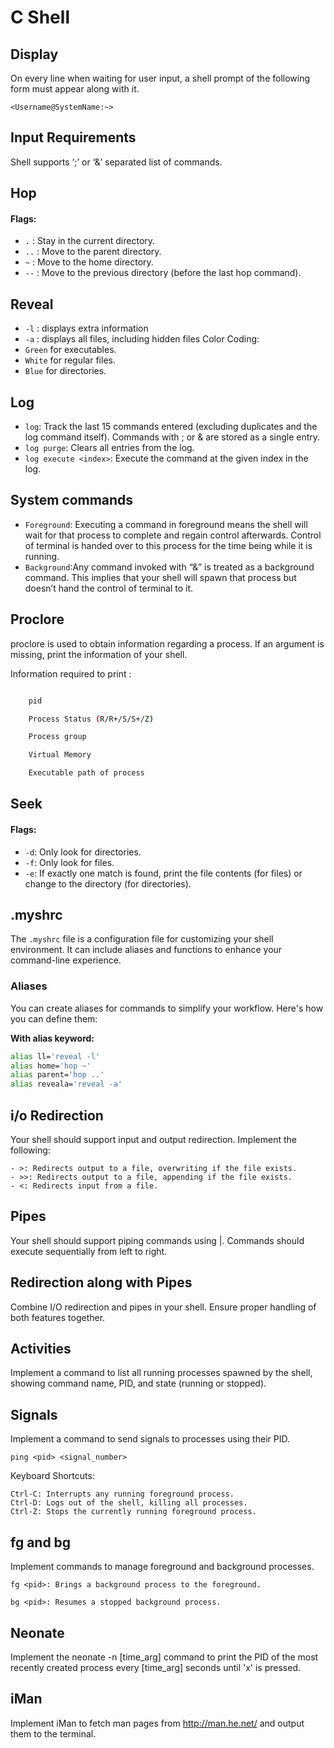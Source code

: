 # C Shell


## Display
On every line when waiting for user input, a shell prompt of the following form must appear along with it.
```
<Username@SystemName:~>
```
## Input Requirements
Shell supports ‘;’ or ‘&’ separated list of commands.

## Hop
#### Flags:
   - `.` : Stay in the current directory.
   - `..` : Move to the parent directory.
   - `~` : Move to the home directory.
   - `--` : Move to the previous directory (before the last hop command).
        
## Reveal 
   - `-l` : displays extra information
   - `-a` : displays all files, including hidden files
    Color Coding:
   - `Green` for executables.
   - `White` for regular files.
   - `Blue` for directories.
        
## Log
- `log`:
        Track the last 15 commands entered (excluding duplicates and the log command itself).
        Commands with ; or & are stored as a single entry.
- `log purge`:
        Clears all entries from the log.
- `log execute <index>`:
        Execute the command at the given index in the log. 

## System commands
- `Foreground`: Executing a command in foreground means the shell will wait for that process to complete and regain control afterwards. Control of terminal is handed over to this process for the time being while it is running.
- `Background`:Any command invoked with “&” is treated as a background command. This implies that your shell will spawn that process but doesn’t hand the control of terminal to it.

## Proclore
proclore is used to obtain information regarding a process. If an argument is missing, print the information of your shell.

Information required to print :
```sh

    pid

    Process Status (R/R+/S/S+/Z)

    Process group

    Virtual Memory

    Executable path of process
```


## Seek
#### Flags:
- `-d`: Only look for directories.
- `-f`: Only look for files.
- `-e`: If exactly one match is found, print the file contents (for files) or change to the directory (for directories).


## .myshrc 

The `.myshrc` file is a configuration file for customizing your shell environment. It can include aliases and functions to enhance your command-line experience.

### Aliases

You can create aliases for commands to simplify your workflow. Here's how you can define them:

**With alias keyword:**

```sh
alias ll='reveal -l'
alias home='hop ~'
alias parent='hop ..'
alias reveala='reveal -a'
```


## i/o Redirection

Your shell should support input and output redirection. Implement the following:

    - >: Redirects output to a file, overwriting if the file exists.
    - >>: Redirects output to a file, appending if the file exists.
    - <: Redirects input from a file.


## Pipes

Your shell should support piping commands using |. Commands should execute sequentially from left to right.

## Redirection along with Pipes 

Combine I/O redirection and pipes in your shell. Ensure proper handling of both features together.

## Activities 

Implement a command to list all running processes spawned by the shell, showing command name, PID, and state (running or stopped).

## Signals 

Implement a command to send signals to processes using their PID.

```
ping <pid> <signal_number>
```
Keyboard Shortcuts:

    Ctrl-C: Interrupts any running foreground process.
    Ctrl-D: Logs out of the shell, killing all processes.
    Ctrl-Z: Stops the currently running foreground process.

## fg and bg 

Implement commands to manage foreground and background processes.

```
fg <pid>: Brings a background process to the foreground.

bg <pid>: Resumes a stopped background process.
```

## Neonate 

Implement the neonate -n [time_arg] command to print the PID of the most recently created process every [time_arg] seconds until 'x' is pressed.

## iMan 

Implement iMan to fetch man pages from http://man.he.net/ and output them to the terminal.
